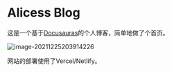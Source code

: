# Alicess Blog

这是一个基于[Docusauras](https://docusaurus.io/)的个人博客，简单地做了个首页。

![image-20211225203914226](https://gitee.com/fetiss/img_clound/raw/master/img/2021/12/25/73444_image-20211225203914226.png)

网站的部署使用了Vercel/Netlify。

